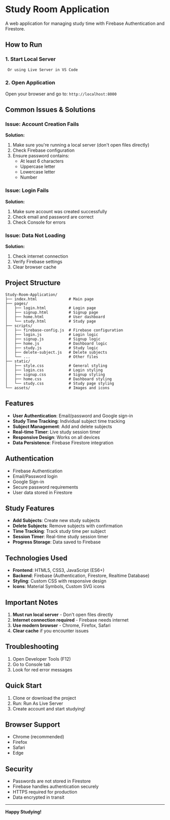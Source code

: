 # Study Room Application

A web application for managing study time with Firebase Authentication and Firestore.

##  How to Run

### 1. Start Local Server
```bash
 Or using Live Server in VS Code
```

### 2. Open Application
Open your browser and go to: `http://localhost:8000`

##  Common Issues & Solutions

### Issue: Account Creation Fails
**Solution:**
1. Make sure you're running a local server (don't open files directly)
2. Check Firebase configuration
3. Ensure password contains:
   - At least 6 characters
   - Uppercase letter
   - Lowercase letter
   - Number

### Issue: Login Fails
**Solution:**
1. Make sure account was created successfully
2. Check email and password are correct
3. Check Console for errors

### Issue: Data Not Loading
**Solution:**
1. Check internet connection
2. Verify Firebase settings
3. Clear browser cache

## Project Structure

```
Study-Room-Application/
├── index.html              # Main page
├── pages/
│   ├── login.html          # Login page
│   ├── signup.html         # Signup page
│   ├── home.html           # User dashboard
│   └── study.html          # Study page
├── scripts/
│   ├── firebase-config.js  # Firebase configuration
│   ├── login.js            # Login logic
│   ├── signup.js           # Signup logic
│   ├── home.js             # Dashboard logic
│   ├── study.js            # Study logic
│   ├── delete-subject.js   # Delete subjects
│   └── ...                 # Other files
├── static/
│   ├── style.css           # General styling
│   ├── login.css           # Login styling
│   ├── signup.css          # Signup styling
│   ├── home.css            # Dashboard styling
│   └── study.css           # Study page styling
└── assets/                 # Images and icons
```

##  Features

- **User Authentication**: Email/password and Google sign-in
- **Study Time Tracking**: Individual subject time tracking
- **Subject Management**: Add and delete subjects
- **Real-time Timer**: Live study session timer
- **Responsive Design**: Works on all devices
- **Data Persistence**: Firebase Firestore integration

##  Authentication

- Firebase Authentication
- Email/Password login
- Google Sign-in
- Secure password requirements
- User data stored in Firestore

##  Study Features

- **Add Subjects**: Create new study subjects
- **Delete Subjects**: Remove subjects with confirmation
- **Time Tracking**: Track study time per subject
- **Session Timer**: Real-time study session timer
- **Progress Storage**: Data saved to Firebase

##  Technologies Used

- **Frontend**: HTML5, CSS3, JavaScript (ES6+)
- **Backend**: Firebase (Authentication, Firestore, Realtime Database)
- **Styling**: Custom CSS with responsive design
- **Icons**: Material Symbols, Custom SVG icons

##  Important Notes

1. **Must run local server** - Don't open files directly
2. **Internet connection required** - Firebase needs internet
3. **Use modern browser** - Chrome, Firefox, Safari
4. **Clear cache** if you encounter issues

## Troubleshooting

1. Open Developer Tools (F12)
2. Go to Console tab
3. Look for red error messages

## Quick Start

1. Clone or download the project
2. Run: Run As Live Server 
3. Create account and start studying!

## Browser Support

- Chrome (recommended)
- Firefox
- Safari
- Edge

## Security

- Passwords are not stored in Firestore
- Firebase handles authentication securely
- HTTPS required for production
- Data encrypted in transit

---

**Happy Studying!** 
